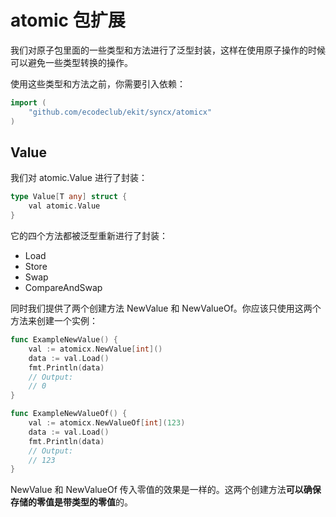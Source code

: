 # atomic 包扩展

我们对原子包里面的一些类型和方法进行了泛型封装，这样在使用原子操作的时候可以避免一些类型转换的操作。

使用这些类型和方法之前，你需要引入依赖：
```go
import (
    "github.com/ecodeclub/ekit/syncx/atomicx"
)
```

## Value

我们对 atomic.Value 进行了封装：
```go
type Value[T any] struct {
	val atomic.Value
}
```
它的四个方法都被泛型重新进行了封装：
- Load
- Store
- Swap
- CompareAndSwap

同时我们提供了两个创建方法 NewValue 和 NewValueOf。你应该只使用这两个方法来创建一个实例：
```go
func ExampleNewValue() {
	val := atomicx.NewValue[int]()
	data := val.Load()
	fmt.Println(data)
	// Output:
	// 0
}

func ExampleNewValueOf() {
    val := atomicx.NewValueOf[int](123)
    data := val.Load()
    fmt.Println(data)
    // Output:
    // 123
}
```
NewValue 和 NewValueOf 传入零值的效果是一样的。这两个创建方法**可以确保存储的零值是带类型的零值**的。
